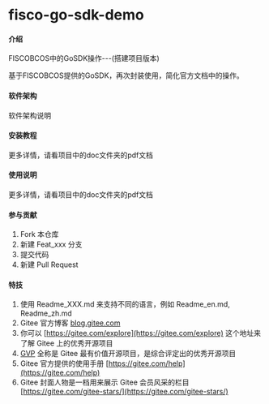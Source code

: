# fisco-go-sdk-demo

#### 介绍
FISCOBCOS中的GoSDK操作---(搭建项目版本)

基于FISCOBCOS提供的GoSDK，再次封装使用，简化官方文档中的操作。

#### 软件架构
软件架构说明


#### 安装教程

更多详情，请看项目中的doc文件夹的pdf文档

#### 使用说明

更多详情，请看项目中的doc文件夹的pdf文档

#### 参与贡献

1.  Fork 本仓库
2.  新建 Feat_xxx 分支
3.  提交代码
4.  新建 Pull Request


#### 特技

1.  使用 Readme\_XXX.md 来支持不同的语言，例如 Readme\_en.md, Readme\_zh.md
2.  Gitee 官方博客 [blog.gitee.com](https://blog.gitee.com)
3.  你可以 [https://gitee.com/explore](https://gitee.com/explore) 这个地址来了解 Gitee 上的优秀开源项目
4.  [GVP](https://gitee.com/gvp) 全称是 Gitee 最有价值开源项目，是综合评定出的优秀开源项目
5.  Gitee 官方提供的使用手册 [https://gitee.com/help](https://gitee.com/help)
6.  Gitee 封面人物是一档用来展示 Gitee 会员风采的栏目 [https://gitee.com/gitee-stars/](https://gitee.com/gitee-stars/)
